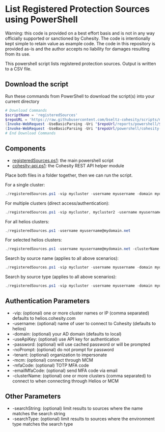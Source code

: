 # List Registered Protection Sources using PowerShell

Warning: this code is provided on a best effort basis and is not in any way officially supported or sanctioned by Cohesity. The code is intentionally kept simple to retain value as example code. The code in this repository is provided as-is and the author accepts no liability for damages resulting from its use.

This powershell script lists registered protection sources. Output is written to a CSV file.

## Download the script

Run these commands from PowerShell to download the script(s) into your current directory

```powershell
# Download Commands
$scriptName = 'registeredSources'
$repoURL = 'https://raw.githubusercontent.com/bseltz-cohesity/scripts/master'
(Invoke-WebRequest -UseBasicParsing -Uri "$repoUrl/reports/powershell/$scriptName/$scriptName.ps1").content | Out-File "$scriptName.ps1"; (Get-Content "$scriptName.ps1") | Set-Content "$scriptName.ps1"
(Invoke-WebRequest -UseBasicParsing -Uri "$repoUrl/powershell/cohesity-api/cohesity-api.ps1").content | Out-File cohesity-api.ps1; (Get-Content cohesity-api.ps1) | Set-Content cohesity-api.ps1
# End Download Commands
```

## Components

* [registeredSources.ps1](https://raw.githubusercontent.com/bseltz-cohesity/scripts/master/reports/powershell/registeredSources/registeredSources.ps1): the main powershell script
* [cohesity-api.ps1](https://raw.githubusercontent.com/bseltz-cohesity/scripts/master/powershell/cohesity-api/cohesity-api.ps1): the Cohesity REST API helper module

Place both files in a folder together, then we can run the script.

For a single cluster:

```powershell
./registeredSources.ps1 -vip mycluster -username myusername -domain mydomain
```

For multiple clusters (direct access/authentication):

```powershell
./registeredSources.ps1 -vip mycluster, mycluster2 -username myusername -domain mydomain
```

For all helios clusters:

```powershell
./registeredSources.ps1 -username myusername@mydomain.net
```

For selected helios clusters:

```powershell
./registeredSources.ps1 -username myusername@mydomain.net -clusterName mycluster, mycluster2
```

Search by source name (applies to all above scenarios):

```powershell
./registeredSources.ps1 -vip mycluster -username myusername -domain mydomain -searchName 'mysource'
```

Search by source type (applies to all above scenarios):

```powershell
./registeredSources.ps1 -vip mycluster -username myusername -domain mydomain -searchType 'vmware'
```

## Authentication Parameters

* -vip: (optional) one or more cluster names or IP (comma separated) defaults to helios.cohesity.com
* -username: (optional) name of user to connect to Cohesity (defaults to helios)
* -domain: (optional) your AD domain (defaults to local)
* -useApiKey: (optional) use API key for authentication
* -password: (optional) will use cached password or will be prompted
* -noPrompt: (optional) do not prompt for password
* -tenant: (optional) organization to impersonate
* -mcm: (optional) connect through MCM
* -mfaCode: (optional) TOTP MFA code
* -emailMfaCode: (optional) send MFA code via email
* -clusterName: (optional) one or more clusters (comma separated) to connect to when connecting through Helios or MCM

## Other Parameters

* -searchString: (optional) limit results to sources where the name matches the search string
* -searchType: (optional) limit results to sources where the environment type matches the search type

